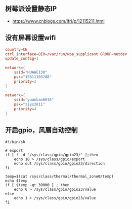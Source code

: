 ## 树莓派设置静态IP
- https://www.cnblogs.com/lfri/p/12115211.html

## 没有屏幕设置wifi

```conf
country=CN
ctrl_interface=DIR=/var/run/wpa_supplicant GROUP=netdev
update_config=1
 
network={
    ssid="HUAWEI30"
    psk="15611103288"
    priority=3
}
 
network={
    ssid="yuanbao0616"
    psk="zjyx2011"
    priority=4
}
```

## 开启gpio，风扇自动控制

```shell
#!/bin/sh

# export
if [ ! -d "/sys/class/gpio/gpio23/" ];then
    echo 18 > /sys/class/gpio/export
    echo out /sys/class/gpio/gpio23/direction
fi

temp=$(cat /sys/class/thermal/thermal_zone0/temp)
echo $temp 
if [ $temp -gt 39000 ] ; then
    echo 0 > /sys/class/gpio/gpio23/value 
else
    echo 1 > /sys/class/gpio/gpio23/value 
fi

```